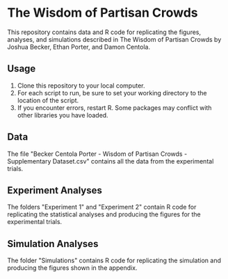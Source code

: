 # The Wisdom of Partisan Crowds
This repository contains data and R code for replicating the figures, analyses, and simulations described in The Wisdom of Partisan Crowds by Joshua Becker, Ethan Porter, and Damon Centola.

## Usage
1. Clone this repository to your local computer.
2. For each script to run, be sure to set your working directory to the location of the script.
3. If you encounter errors, restart R.  Some packages may conflict with other libraries you have loaded.

## Data
The file "Becker Centola Porter - Wisdom of Partisan Crowds - Supplementary Dataset.csv" contains all the data from the experimental trials.


## Experiment Analyses
The folders "Experiment 1" and "Experiment 2" contain R code for replicating the statistical analyses and producing the figures for the experimental trials.

## Simulation Analyses
The folder "Simulations" contains R code for replicating the simulation and producing the figures shown in the appendix.

